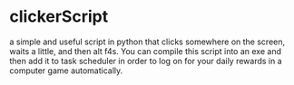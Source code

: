 # clickerScript
a simple and useful script in python that clicks somewhere on the screen, waits a little, and then alt f4s. You can compile this script into an exe and then add it to task scheduler in order to log on for your daily rewards in a computer game automatically.
